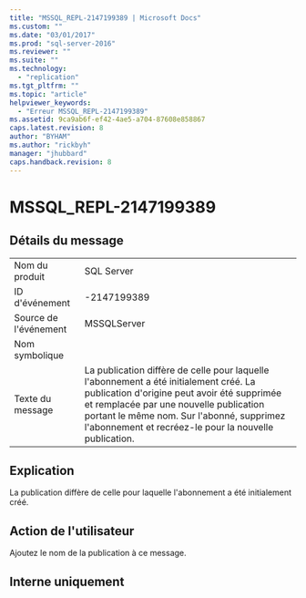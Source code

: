 ```yaml
---
title: "MSSQL_REPL-2147199389 | Microsoft Docs"
ms.custom: ""
ms.date: "03/01/2017"
ms.prod: "sql-server-2016"
ms.reviewer: ""
ms.suite: ""
ms.technology: 
  - "replication"
ms.tgt_pltfrm: ""
ms.topic: "article"
helpviewer_keywords: 
  - "Erreur MSSQL_REPL-2147199389"
ms.assetid: 9ca9ab6f-ef42-4ae5-a704-87608e858867
caps.latest.revision: 8
author: "BYHAM"
ms.author: "rickbyh"
manager: "jhubbard"
caps.handback.revision: 8
---
```

# MSSQL_REPL-2147199389
    
## Détails du message  
  
|||  
|-|-|  
|Nom du produit|SQL Server|  
|ID d'événement|-2147199389|  
|Source de l'événement|MSSQLServer|  
|Nom symbolique||  
|Texte du message|La publication diffère de celle pour laquelle l'abonnement a été initialement créé. La publication d'origine peut avoir été supprimée et remplacée par une nouvelle publication portant le même nom. Sur l'abonné, supprimez l'abonnement et recréez-le pour la nouvelle publication.|  
  
## Explication  
 La publication diffère de celle pour laquelle l'abonnement a été initialement créé.  
  
## Action de l'utilisateur  
 Ajoutez le nom de la publication à ce message.  
  
## Interne uniquement  
  